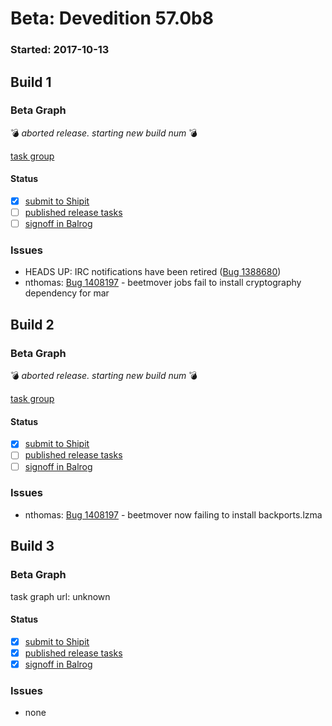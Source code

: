 # Beta: Devedition 57.0b8

### Started: 2017-10-13

## Build 1

### Beta Graph
:bomb: _aborted release. starting new build num_ :bomb:

[task group](https://tools.taskcluster.net/push-inspector/#/R8uaJzjmS5KdvIs6Cn6Fzg)


#### Status
- [x] [submit to Shipit](https://wiki.mozilla.org/Release:Release_Automation_on_Mercurial:Starting_a_Release#Submit_to_Ship_It)
- [ ] [published release tasks](../how-tos/relpro.md#4-publish-release)
- [ ] [signoff in Balrog](../how-tos/relpro.md#3-signoffs)

### Issues
- HEADS UP: IRC notifications have been retired ([Bug 1388680](https://bugzilla.mozilla.org/show_bug.cgi?id=1388680))
- nthomas: [Bug 1408197](https://bugzil.la/1408197) - beetmover jobs fail to install cryptography dependency for mar
## Build 2

### Beta Graph
:bomb: _aborted release. starting new build num_ :bomb:

[task group](https://tools.taskcluster.net/push-inspector/#/JTUUSLx_REeqKd9FdHAYSw)


#### Status
- [x] [submit to Shipit](https://wiki.mozilla.org/Release:Release_Automation_on_Mercurial:Starting_a_Release#Submit_to_Ship_It)
- [ ] [published release tasks](../how-tos/relpro.md#4-publish-release)
- [ ] [signoff in Balrog](../how-tos/relpro.md#3-signoffs)

### Issues
- nthomas: [Bug 1408197](https://bugzil.la/1408197) - beetmover now failing to install backports.lzma
## Build 3

### Beta Graph

task graph url: unknown


#### Status
- [x] [submit to Shipit](https://wiki.mozilla.org/Release:Release_Automation_on_Mercurial:Starting_a_Release#Submit_to_Ship_It)
- [x] [published release tasks](../how-tos/relpro.md#4-publish-release)
- [x] [signoff in Balrog](../how-tos/relpro.md#3-signoffs)

### Issues
- none

